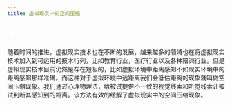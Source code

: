 ```yaml
---
title: 虚拟现实中的空间压缩



---
```

随着时间的推进，虚拟现实技术也在不断的发展，越来越多的领域也在将虚拟现实技术加入到可运用的技术行列，比如教育行业，医疗行业以及各种陪训行业。但是虚拟现实技术目前仍然是存在短板的，比如虚拟环境中距离感知不如现实环境中的距离感知那样准确。而这种对于虚拟环境中远距离我们会低估距离的现象就叫做空间压缩现象。我们通过心理物理法，给被试提供不一致的视觉线索和听觉线索让被试判断其感知到的距离。该方法有效的缓解了虚拟现实中的空间压缩现象。

